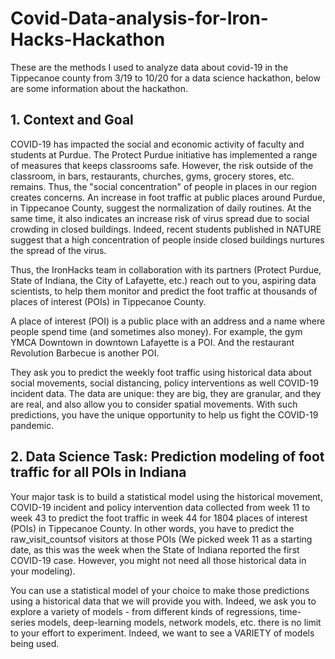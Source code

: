 # Covid-Data-analysis-for-Iron-Hacks-Hackathon
These are the methods I used to analyze data about covid-19 in the Tippecanoe county from 3/19 to 10/20 for a data science hackathon, below are some information about the hackathon.

## 1. Context and Goal
COVID-19 has impacted the social and economic activity of faculty and students at Purdue. The Protect Purdue initiative has implemented a range of measures that keeps classrooms safe. However, the risk outside of the classroom, in bars, restaurants, churches, gyms, grocery stores, etc. remains. Thus, the "social concentration" of people in places in our region creates concerns. An increase in foot traffic at public places around Purdue, in Tippecanoe County, suggest the normalization of daily routines. At the same time, it also indicates an increase risk of virus spread due to social crowding in closed buildings. Indeed, recent students published in NATURE suggest that a high concentration of people inside closed buildings nurtures the spread of the virus.

Thus, the IronHacks team in collaboration with its partners (Protect Purdue, State of Indiana, the City of Lafayette, etc.) reach out to you, aspiring data scientists, to help them monitor and predict the foot traffic at thousands of places of interest (POIs) in Tippecanoe County.

A place of interest (POI) is a public place with an address and a name where people spend time (and sometimes also money). For example, the gym YMCA Downtown in downtown Lafayette is a POI. And the restaurant Revolution Barbecue is another POI.

They ask you to predict the weekly foot traffic using historical data about social movements, social distancing, policy interventions as well COVID-19 incident data. The data are unique: they are big, they are granular, and they are real, and also allow you to consider spatial movements. With such predictions, you have the unique opportunity to help us fight the COVID-19 pandemic.

## 2. Data Science Task: Prediction modeling of foot traffic for all POIs in Indiana
Your major task is to build a statistical model using the historical movement, COVID-19 incident and policy intervention data collected from week 11 to week 43 to predict the foot traffic in week 44 for 1804 places of interest (POIs) in Tippecanoe County. In other words, you have to predict the raw_visit_countsof visitors at those POIs (We picked week 11 as a starting date, as this was the week when the State of Indiana reported the first COVID-19 case. However, you might not need all those historical data in your modeling).

You can use a statistical model of your choice to make those predictions using a historical data that we will provide you with. Indeed, we ask you to explore a variety of models - from different kinds of regressions, time-series models, deep-learning models, network models, etc. there is no limit to your effort to experiment. Indeed, we want to see a VARIETY of models being used.
